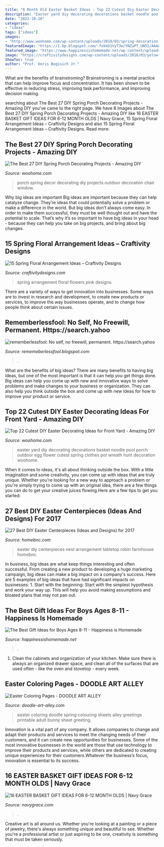 ```yaml
---
title: "9 Month Old Easter Basket Ideas : Top 22 Cutest Diy Easter Decorating Ideas For Front Yard"
description: "Easter yard diy decorating decorations basket noodle pool porch outdoor egg flower cutest spring clothes pot wreath hunt decoration woohome"
date: "2022-10-20"
categories:
- "ideas"
tags: ["ideas"]
images:
- "http://www.woohome.com/wp-content/uploads/2018/03/spring-decoration-ideas-front-porch-13.jpg"
featuredImage: "https://1.bp.blogspot.com/-fnkkD1VyT3w/YNZaPT_UN5I/AAAAAAAAm5o/RlirCjp5HLU-DL5wtrXZKwfejB3TvoADACLcBGAsYHQ/s320/Untitled.png31.png"
featured_image: "https://www.happinessishomemade.net/wp-content/uploads/2016/10/25-Totally-Awesome-Craft-Kits-for-Boys.jpg"
image: "https://craftivitydesigns.com/wp-content/uploads/2016/03/yelow-pink-494x1024.jpg"
ShowToc: true
author: "Prof. Doris Bogisich Jr."
---
```



What are the benefits of brainstroming?
Brainstroming is a mental practice that can help improve focus and concentration. It has been shown to be effective in reducing stress, improving task performance, and improving decision making.

	

		
searching about The Best 27 DIY Spring Porch Decorating Projects - Amazing DIY you've came to the right page. We have 8 Images about The Best 27 DIY Spring Porch Decorating Projects - Amazing DIY like 16 EASTER BASKET GIFT IDEAS FOR 6-12 MONTH OLDS | Navy Grace, 15 Spring Floral Arrangement Ideas – Craftivity Designs and also 15 Spring Floral Arrangement Ideas – Craftivity Designs. Read more:
		
    
## The Best 27 DIY Spring Porch Decorating Projects - Amazing DIY

<img loading=lazy src="http://www.woohome.com/wp-content/uploads/2018/03/spring-decoration-ideas-front-porch-13.jpg" onerror="this.onerror=null;this.src='https://tse3.mm.bing.net/th?id=OIP.pcyOyAaZIfxZYlVIW8sCngHaJ6&amp;pid=15.1';" alt="The Best 27 DIY Spring Porch Decorating Projects - Amazing DIY">

_Source: woohome.com_

>porch spring decor decorating diy projects outdoor decoration chair window. 

	

Why big ideas are important
Big ideas are important because they can help catalyze change. They’re ideas that could potentially solve a problem or make a difference in the world. But big ideas don’t always come easy. In order to make them successful, they must be well thought out and have the potential to scale.
That’s why it’s so important to have big ideas in your head - because they can help you take on big projects, and bring about big changes.

    
## 15 Spring Floral Arrangement Ideas – Craftivity Designs

<img loading=lazy src="https://craftivitydesigns.com/wp-content/uploads/2016/03/yelow-pink-494x1024.jpg" onerror="this.onerror=null;this.src='https://tse4.mm.bing.net/th?id=OIP._AQ940TrmqYIGdIbci2OpwHaPW&amp;pid=15.1';" alt="15 Spring Floral Arrangement Ideas – Craftivity Designs">

_Source: craftivitydesigns.com_

>spring arrangement floral flowers pink designs. 

	

There are a variety of ways to get innovation into businesses. Some ways are to invest in research and development, to create new products or services, to improve the way businesses operate, and to change how people think about certain issues. 

    
## Rememberlessfool: No Self, No Freewill, Permanent. Https://search.yahoo

<img loading=lazy src="https://1.bp.blogspot.com/-fnkkD1VyT3w/YNZaPT_UN5I/AAAAAAAAm5o/RlirCjp5HLU-DL5wtrXZKwfejB3TvoADACLcBGAsYHQ/s320/Untitled.png31.png" onerror="this.onerror=null;this.src='https://tse1.mm.bing.net/th?id=OIP.EQ5PxoqQkKoxdmJFbbjT6AAAAA&amp;pid=15.1';" alt="rememberlessfool: No self, no freewill, permanent. https://search.yahoo">

_Source: rememeberlessfool.blogspot.com_

>. 

	

What are the benefits of big ideas?
There are many benefits to having big ideas, but one of the most important is that it can help you get things done. Big ideas can help you come up with new and innovative ways to solve problems and make changes to your business or organization. They can also help you think outside the box and come up with new ideas for how to improve your product or service.

    
## Top 22 Cutest DIY Easter Decorating Ideas For Front Yard - Amazing DIY

<img loading=lazy src="http://www.woohome.com/wp-content/uploads/2018/02/Easter-decoration-for-front-yard-3.jpg" onerror="this.onerror=null;this.src='https://tse1.mm.bing.net/th?id=OIP.Bxdz1p8MWiFhxXJMbstK9AHaTm&amp;pid=15.1';" alt="Top 22 Cutest DIY Easter Decorating Ideas for Front Yard - Amazing DIY">

_Source: woohome.com_

>easter yard diy decorating decorations basket noodle pool porch outdoor egg flower cutest spring clothes pot wreath hunt decoration woohome. 

	

When it comes to ideas, it's all about thinking outside the box. With a little imagination and some creativity, you can come up with ideas that are truly unique. Whether you're looking for a new way to approach a problem or you're simply trying to come up with an original idea, there are a few things you can do to get your creative juices flowing.Here are a few tips to get you started:

    
## 27 Best DIY Easter Centerpieces (Ideas And Designs) For 2017

<img loading=lazy src="https://cdn.homebnc.com/homeimg/2017/01/10-diy-easter-centerpieces-ideas-homebnc.jpg" onerror="this.onerror=null;this.src='https://tse4.mm.bing.net/th?id=OIP.jb3PHntvaP09Wks-hcgRdAHaLJ&amp;pid=15.1';" alt="27 Best DIY Easter Centerpieces (Ideas and Designs) for 2017">

_Source: homebnc.com_

>easter diy centerpieces nest arrangement tabletop robin farmhouse homebnc. 

	

In business, big ideas are what keep things interesting and often successful. From creating a new product to developing a huge marketing campaign, big ideas can make a big impact on a company's success. Here are 5 examples of big ideas that have had significant impacts on businesses: 1. Start with the beginning: Start with the simplest hypothesis and work your way up. This will help you avoid making assumptions and bloated plans that may not pan out. 
    
## The Best Gift Ideas For Boys Ages 8-11 - Happiness Is Homemade

<img loading=lazy src="https://www.happinessishomemade.net/wp-content/uploads/2016/10/25-Totally-Awesome-Craft-Kits-for-Boys.jpg" onerror="this.onerror=null;this.src='https://tse1.mm.bing.net/th?id=OIP.pKnJeaWPHm3gAUmC-9rvdgHaK5&amp;pid=15.1';" alt="The Best Gift Ideas for Boys Ages 8-11 - Happiness is Homemade">

_Source: happinessishomemade.net_

>. 

	

1. Clean the cabinets and organization of your kitchen. Make sure there is always an organized drawer space, and clean all of the surfaces that are used often - like the oven and stovetop - every week.

    
## Easter Coloring Pages - DOODLE ART ALLEY

<img loading=lazy src="https://www.doodle-art-alley.com/uploads/2/6/1/6/26162462/eastergreetings_orig.jpg" onerror="this.onerror=null;this.src='https://tse4.mm.bing.net/th?id=OIP.bKB-Z9489qHLUUoe7jBfFQHaJl&amp;pid=15.1';" alt="Easter Coloring Pages - DOODLE ART ALLEY">

_Source: doodle-art-alley.com_

>easter coloring doodle spring colouring sheets alley greetings printable adult bunny sheet greeting. 

	

Innovation is a vital part of any company. It allows companies to change and adapt their products and services to meet the changing needs of their customers, and it can create new opportunities for businesses. Some of the most innovative businesses in the world are those that use technology to improve their products and services, while others are dedicated to creating unique experiences for their customers.Whatever the business’s focus, innovation is essential to its success.

    
## 16 EASTER BASKET GIFT IDEAS FOR 6-12 MONTH OLDS | Navy Grace

<img loading=lazy src="https://www.navygrace.com/wp-content/uploads/2020/03/March20-3-2.jpg" onerror="this.onerror=null;this.src='https://tse3.mm.bing.net/th?id=OIP.gvZmGfxWFf8Fh5DKXVpcmgHaLG&amp;pid=15.1';" alt="16 EASTER BASKET GIFT IDEAS FOR 6-12 MONTH OLDS | Navy Grace">

_Source: navygrace.com_

>. 

	

Creative art is all around us. Whether you're looking at a painting or a piece of jewelry, there's always something unique and beautiful to see. Whether you're a professional artist or just aspiring to be one, creativity is something that must be taken seriously.

